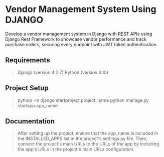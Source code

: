 
# Vendor Management System Using DJANGO
Develop a vendor management system in Django with REST APIs using Django Rest Framework to showcase vendor performance and track purchase orders, securing every endpoint with JWT token authentication.

## Requirements
>Django (version 4.2.7)
Python (version 3.10)
## Project Setup

>python -m django startproject project_name
python manage.py startapp app_name
## Documentation
>After setting up the project, ensure that the app_name is included in the INSTALLED_APPS list in the project's settings.py file.
Then, connect the project's main URLs to the URLs of the app by including the app's URLs in the project's main URLs configuration.




